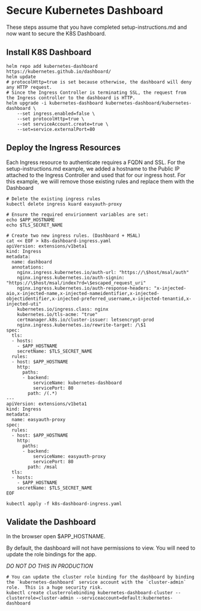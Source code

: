 # Secure Kubernetes Dashboard

These steps assume that you have completed setup-instructions.md and now want to secure the K8S Dashboard.

## Install K8S Dashboard

```
helm repo add kubernetes-dashboard https://kubernetes.github.io/dashboard/
helm update
# protocolHttp=true is set because otherwise, the dashboard will deny any HTTP request.
# Since the Ingress Controller is terminating SSL, the request from the Ingress controller to the dashboard is HTTP.
helm upgrade -i kubernetes-dashboard kubernetes-dashboard/kubernetes-dashboard \
    --set ingress.enabled=false \
    --set protocolHttp=true \
    --set serviceAccount.create=true \
    --set=service.externalPort=80
```

## Deploy the Ingress Resources

Each Ingress resource to authenticate requires a FQDN and SSL.  For the setup-instructions.md example, we added a hostname to the Public IP attached to the Ingress Controller and used that for our ingress host.  For this example, we wiill remove those existing rules and replace them with the Dashboard

```
# Delete the existing ingress rules
kubectl delete ingress kuard easyauth-proxy

# Ensure the required envirionment variables are set:
echo $APP_HOSTNAME
echo $TLS_SECRET_NAME

# Create two new ingress rules. (Dashboard + MSAL)
cat << EOF > k8s-dashboard-ingress.yaml
apiVersion: extensions/v1beta1
kind: Ingress
metadata:
  name: dashboard
  annotations:
    nginx.ingress.kubernetes.io/auth-url: "https://\$host/msal/auth"
    nginx.ingress.kubernetes.io/auth-signin: "https://\$host/msal/index?rd=\$escaped_request_uri"
    nginx.ingress.kubernetes.io/auth-response-headers: "x-injected-aio,x-injected-name,x-injected-nameidentifier,x-injected-objectidentifier,x-injected-preferred_username,x-injected-tenantid,x-injected-uti"
    kubernetes.io/ingress.class: nginx
    kubernetes.io/tls-acme: "true"
    certmanager.k8s.io/cluster-issuer: letsencrypt-prod
    nginx.ingress.kubernetes.io/rewrite-target: /\$1
spec:
  tls:
  - hosts:
    - $APP_HOSTNAME
    secretName: $TLS_SECRET_NAME
  rules:
  - host: $APP_HOSTNAME
    http:
      paths:
      - backend:
          serviceName: kubernetes-dashboard
          servicePort: 80
        path: /(.*)
---
apiVersion: extensions/v1beta1
kind: Ingress
metadata:
  name: easyauth-proxy
spec:
  rules:
  - host: $APP_HOSTNAME
    http:
      paths:
      - backend:
          serviceName: easyauth-proxy
          servicePort: 80
        path: /msal
  tls:
  - hosts:
    - $APP_HOSTNAME
    secretName: $TLS_SECRET_NAME
EOF

kubectl apply -f k8s-dashboard-ingress.yaml 
```

## Validate the Dashboard

In the browser open $APP_HOSTNAME.

By default, the dashboard will not have permissions to view.  You will need to update the role bindings for the app.

*DO NOT DO THIS IN PRODUCTION*

```
# You can update the cluster role binding for the dashboard by binding the `kubernetes-dashboard` service account with the `cluster-admin` role.  This is a huge security risk.
kubectl create clusterrolebinding kubernetes-dashboard-cluster --clusterrole=cluster-admin --serviceaccount=default:kubernetes-dashboard
```
